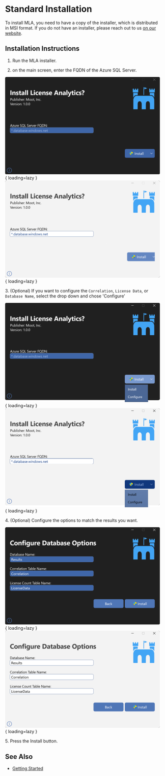 # Standard Installation

To install MLA, you need to have a copy of the installer, which is distributed in MSI format.
If you do not have an installer, please reach out to us [on our website](https://mootinc.com/contact/).

## Installation Instructions

1. Run the MLA installer.

2. on the main screen, enter the FQDN of the Azure SQL Server.

![Screenshot of the installer's main screen.](../assets/images/screenshots/Installer-Dark.png#only-dark){ loading=lazy }
![Screenshot of the installer's main screen.](../assets/images/screenshots/Installer-Light.png#only-light){ loading=lazy }

3\. (Optional) If you want to configure the `Correlation`, `License Data`, or `Database Name`, select the drop down and chose 'Configure'

![Screenshot of the installer's main screen with the dropdown menu visible.](../assets/images/screenshots/Dropdown-Dark.png#only-dark){ loading=lazy }
![Screenshot of the installer's main screen with the dropdown menu visible.](../assets/images/screenshots/Dropdown-Light.png#only-light){ loading=lazy }

4\. (Optional) Configure the options to match the results you want.

![Screenshot of the installer's optional configuration screen.](../assets/images/screenshots/AdvancedConfig-Dark.png#only-dark){ loading=lazy }
![Screenshot of the installer's optional configuration screen.](../assets/images/screenshots/AdvancedConfig-Light.png#only-light){ loading=lazy }

5\. Press the Install button.

## See Also

- [Getting Started](../Getting-Started.md)
